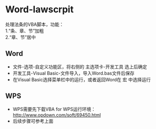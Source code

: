 # Word-lawscrpit
处理法条的VBA脚本，功能：  
1.“条、章、节”加粗  
2.“章、节”居中  
## Word
- 文件-选项-自定义功能区，将右侧的 主选项卡-开发工具 选上后确定  
- 开发工具-Visual Basic-文件导入，导入Word.bas文件后保存
- 在Visual Basic选择菜单栏中的运行，或者返回Word在 宏 中选择运行  
## WPS
- WPS需要先下载VBA for WPS运行环境：http://www.opdown.com/soft/69450.html  
- 后续步骤可参考上面
